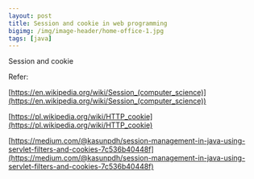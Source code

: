 ```yaml
---
layout: post
title: Session and cookie in web programming
bigimg: /img/image-header/home-office-1.jpg
tags: [java]
---
```


Session and cookie



Refer: 

[https://en.wikipedia.org/wiki/Session_(computer_science)](https://en.wikipedia.org/wiki/Session_(computer_science))

[https://pl.wikipedia.org/wiki/HTTP_cookie](https://pl.wikipedia.org/wiki/HTTP_cookie)

[https://medium.com/@kasunpdh/session-management-in-java-using-servlet-filters-and-cookies-7c536b40448f](https://medium.com/@kasunpdh/session-management-in-java-using-servlet-filters-and-cookies-7c536b40448f)

